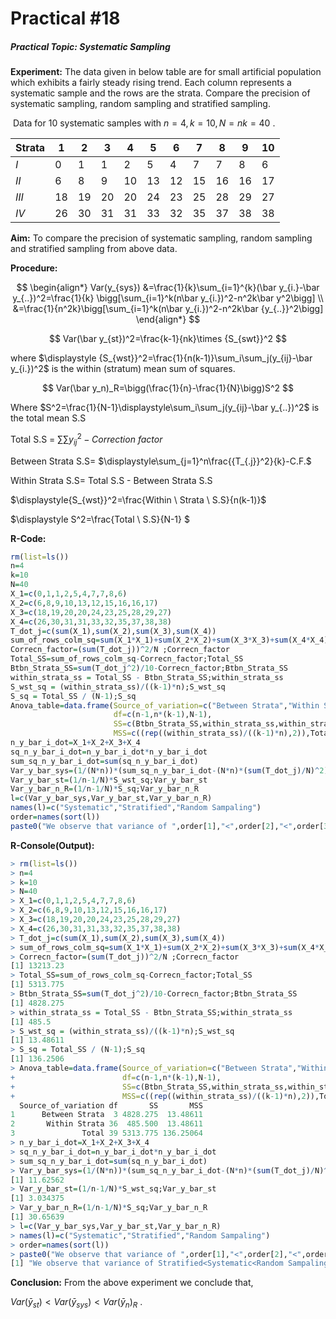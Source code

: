 # Practical #18 

##### Practical Topic: Systematic Sampling 

**Experiment:** The data given in below table are for small artificial population which exhibits a fairly steady rising trend. Each column represents a systematic sample and the rows are the strata. Compare the precision of  systematic sampling, random sampling and stratified sampling.

​	Data for 10 systematic samples with $n=4,k=10,N=nk=40$ .

| Strata | 1    | 2    | 3    | 4    | 5    | 6    | 7    | 8    | 9    | 10   |
| ------ | ---- | ---- | ---- | ---- | ---- | ---- | ---- | ---- | ---- | ---- |
| $I$    | 0    | 1    | 1    | 2    | 5    | 4    | 7    | 7    | 8    | 6    |
| $II$   | 6    | 8    | 9    | 10   | 13   | 12   | 15   | 16   | 16   | 17   |
| $III$  | 18   | 19   | 20   | 20   | 24   | 23   | 25   | 28   | 29   | 27   |
| $IV$   | 26   | 30   | 31   | 31   | 33   | 32   | 35   | 37   | 38   | 38   |



**Aim:** To compare  the precision of  systematic sampling, random sampling and stratified sampling from above data.

**Procedure:** 

$$
\begin{align*}
Var(y_{sys}) &=\frac{1}{k}\sum_{i=1}^{k}(\bar y_{i.}-\bar y_{..})^2=\frac{1}{k}
\bigg[\sum_{i=1}^k(n\bar y_{i.})^2-n^2k\bar y^2\bigg] \\
&=\frac{1}{n^2k}\bigg[\sum_{i=1}^k(n\bar y_{i.})^2-n^2k\bar {y_{..}}^2\bigg]
\end{align*}
$$

$$
Var(\bar y_{st})^2=\frac{k-1}{nk}\times {S_{swt}}^2
$$

where $\displaystyle {S_{wst}}^2=\frac{1}{n(k-1)}\sum_i\sum_j(y_{ij}-\bar y_{i.})^2$ is the within (stratum) mean sum of squares.

$$
Var(\bar y_n)_R=\bigg(\frac{1}{n}-\frac{1}{N}\bigg)S^2
$$

Where $S^2=\frac{1}{N-1}\displaystyle\sum_i\sum_j(y_{ij}-\bar y_{..})^2$ is the total mean S.S

Total S.S = $\displaystyle\sum \sum {y_{ij}}^2-Correction \ factor$

Between Strata S.S= $\displaystyle\sum_{j=1}^n\frac{{T_{.j}}^2}{k}-C.F.$

Within Strata S.S= Total S.S - Between Strata S.S

$\displaystyle{S_{wst}}^2=\frac{Within \ Strata \ S.S}{n(k-1)}$

$\displaystyle S^2=\frac{Total \ S.S}{N-1} $



**R-Code:**  

```R
rm(list=ls())
n=4
k=10
N=40
X_1=c(0,1,1,2,5,4,7,7,8,6)
X_2=c(6,8,9,10,13,12,15,16,16,17)
X_3=c(18,19,20,20,24,23,25,28,29,27)
X_4=c(26,30,31,31,33,32,35,37,38,38)
T_dot_j=c(sum(X_1),sum(X_2),sum(X_3),sum(X_4))
sum_of_rows_colm_sq=sum(X_1*X_1)+sum(X_2*X_2)+sum(X_3*X_3)+sum(X_4*X_4)
Correcn_factor=(sum(T_dot_j))^2/N ;Correcn_factor
Total_SS=sum_of_rows_colm_sq-Correcn_factor;Total_SS
Btbn_Strata_SS=sum(T_dot_j^2)/10-Correcn_factor;Btbn_Strata_SS
within_strata_ss = Total_SS - Btbn_Strata_SS;within_strata_ss
S_wst_sq = (within_strata_ss)/((k-1)*n);S_wst_sq
S_sq = Total_SS / (N-1);S_sq
Anova_table=data.frame(Source_of_variation=c("Between Strata","Within Strata","Total"),
                       df=c(n-1,n*(k-1),N-1),
                       SS=c(Btbn_Strata_SS,within_strata_ss,within_strata_ss+Btbn_Strata_SS),
                       MSS=c((rep((within_strata_ss)/((k-1)*n),2)),Total_SS /(N-1)));Anova_table
n_y_bar_i_dot=X_1+X_2+X_3+X_4
sq_n_y_bar_i_dot=n_y_bar_i_dot*n_y_bar_i_dot
sum_sq_n_y_bar_i_dot=sum(sq_n_y_bar_i_dot)
Var_y_bar_sys=(1/(N*n))*(sum_sq_n_y_bar_i_dot-(N*n)*(sum(T_dot_j)/N)^2);Var_y_bar_sys
Var_y_bar_st=(1/n-1/N)*S_wst_sq;Var_y_bar_st
Var_y_bar_n_R=(1/n-1/N)*S_sq;Var_y_bar_n_R
l=c(Var_y_bar_sys,Var_y_bar_st,Var_y_bar_n_R)
names(l)=c("Systematic","Stratified","Random Sampaling")
order=names(sort(l))
paste0("We observe that variance of ",order[1],"<",order[2],"<",order[3])
```

**R-Console(Output):** 

```R
> rm(list=ls())
> n=4
> k=10
> N=40
> X_1=c(0,1,1,2,5,4,7,7,8,6)
> X_2=c(6,8,9,10,13,12,15,16,16,17)
> X_3=c(18,19,20,20,24,23,25,28,29,27)
> X_4=c(26,30,31,31,33,32,35,37,38,38)
> T_dot_j=c(sum(X_1),sum(X_2),sum(X_3),sum(X_4))
> sum_of_rows_colm_sq=sum(X_1*X_1)+sum(X_2*X_2)+sum(X_3*X_3)+sum(X_4*X_4)
> Correcn_factor=(sum(T_dot_j))^2/N ;Correcn_factor
[1] 13213.23
> Total_SS=sum_of_rows_colm_sq-Correcn_factor;Total_SS
[1] 5313.775
> Btbn_Strata_SS=sum(T_dot_j^2)/10-Correcn_factor;Btbn_Strata_SS
[1] 4828.275
> within_strata_ss = Total_SS - Btbn_Strata_SS;within_strata_ss
[1] 485.5
> S_wst_sq = (within_strata_ss)/((k-1)*n);S_wst_sq
[1] 13.48611
> S_sq = Total_SS / (N-1);S_sq
[1] 136.2506
> Anova_table=data.frame(Source_of_variation=c("Between Strata","Within Strata","Total"),
+                        df=c(n-1,n*(k-1),N-1),
+                        SS=c(Btbn_Strata_SS,within_strata_ss,within_strata_ss+Btbn_Strata_SS),
+                        MSS=c((rep((within_strata_ss)/((k-1)*n),2)),Total_SS /(N-1)));Anova_table
  Source_of_variation df       SS       MSS
1      Between Strata  3 4828.275  13.48611
2       Within Strata 36  485.500  13.48611
3               Total 39 5313.775 136.25064
> n_y_bar_i_dot=X_1+X_2+X_3+X_4
> sq_n_y_bar_i_dot=n_y_bar_i_dot*n_y_bar_i_dot
> sum_sq_n_y_bar_i_dot=sum(sq_n_y_bar_i_dot)
> Var_y_bar_sys=(1/(N*n))*(sum_sq_n_y_bar_i_dot-(N*n)*(sum(T_dot_j)/N)^2);Var_y_bar_sys
[1] 11.62562
> Var_y_bar_st=(1/n-1/N)*S_wst_sq;Var_y_bar_st
[1] 3.034375
> Var_y_bar_n_R=(1/n-1/N)*S_sq;Var_y_bar_n_R
[1] 30.65639
> l=c(Var_y_bar_sys,Var_y_bar_st,Var_y_bar_n_R)
> names(l)=c("Systematic","Stratified","Random Sampaling")
> order=names(sort(l))
> paste0("We observe that variance of ",order[1],"<",order[2],"<",order[3])
[1] "We observe that variance of Stratified<Systematic<Random Sampaling"
```

**Conclusion:** From the above experiment we conclude that,

$\displaystyle Var(\bar y_{st}) < Var(\bar y_{sys}) < Var(\bar y_{n})_R$ .

 
